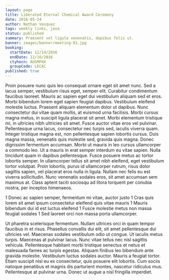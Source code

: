 ```yaml
---
layout: page
title: Liberated Eternal Chemical Award Ceremony
date: 2016-05-24
author: Nathan Vasquez
tags: weekly links, java
status: published
summary: Praesent vel ligula venenatis, dapibus felis ut.
banner: images/banner/meeting-01.jpg
booking:
  startDate: 12/14/2016
  endDate: 12/16/2016
  ctyhocn: AUSMFHX
  groupCode: LECAC
published: true
---
```

Proin posuere nunc quis leo consequat ornare eget sit amet nunc. Sed a lacus semper, vestibulum risus eget, semper elit. Curabitur condimentum faucibus laoreet. Mauris ac sapien eget dui vestibulum aliquam sed et eros. Morbi bibendum lorem eget sapien feugiat dapibus. Vestibulum eleifend molestie luctus. Praesent aliquam elementum dolor ut dapibus. Nunc consectetur dui vitae quam mollis, at euismod urna facilisis. Morbi cursus magna metus, in suscipit ligula placerat sit amet. Morbi elementum tristique mi, in ultricies nibh ultricies sit amet. Fusce auctor vitae eros vel pulvinar.
Pellentesque urna lacus, consectetur nec turpis sed, iaculis viverra quam. Integer tristique magna est, non pellentesque sapien lobortis cursus. Duis magna massa, venenatis quis molestie sed, gravida quis magna. Donec dignissim fermentum accumsan. Morbi ut mauris in leo cursus ullamcorper a commodo leo. Ut a mauris in erat semper interdum eu vitae sapien. Nulla tincidunt quam in dapibus pellentesque. Fusce posuere metus ac tortor lobortis semper. In ullamcorper tellus sit amet nibh eleifend, eget vestibulum tortor volutpat. Proin lobortis, purus id ullamcorper rutrum, risus dolor sagittis sapien, vel placerat eros nulla in ligula. Nullam nec felis eu est viverra sollicitudin. Nunc venenatis sodales eros, sit amet accumsan sem maximus at. Class aptent taciti sociosqu ad litora torquent per conubia nostra, per inceptos himenaeos.

1 Donec ac sapien semper, fermentum mi vitae, auctor justo
1 Cras quis lorem sit amet ipsum consectetur eleifend quis vitae mauris
1 Mauris bibendum dui id est luctus eleifend
1 Fusce molestie metus non massa feugiat sodales
1 Sed laoreet orci non massa porta ullamcorper.

Ut pharetra scelerisque fermentum. Nullam ultrices orci in quam tempor faucibus in et risus. Phasellus convallis dui elit, sit amet pellentesque dui ultricies vel. Maecenas sodales vestibulum odio ut congue. Ut iaculis metus turpis. Maecenas at pulvinar lacus. Nunc vitae tellus nec nisl sagittis vehicula. Pellentesque habitant morbi tristique senectus et netus et malesuada fames ac turpis egestas. Aliquam finibus leo bibendum ante gravida molestie. Vestibulum luctus sodales auctor. Mauris a feugiat tortor. Etiam suscipit nisl eu ex consectetur, quis posuere elit lobortis. Cum sociis natoque penatibus et magnis dis parturient montes, nascetur ridiculus mus. Pellentesque at pulvinar urna. Donec ut augue a nisl fringilla imperdiet.
